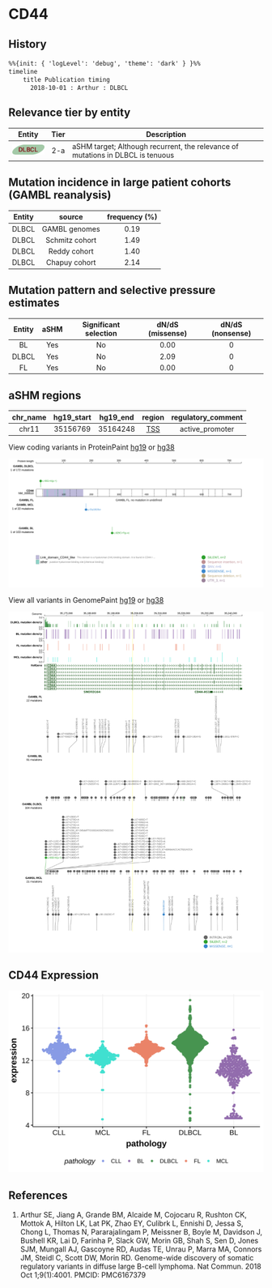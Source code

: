 # CD44

## History

```mermaid
%%{init: { 'logLevel': 'debug', 'theme': 'dark' } }%%
timeline
    title Publication timing
      2018-10-01 : Arthur : DLBCL
```

## Relevance tier by entity

|Entity|Tier|Description                              |
|:------:|:----:|-----------------------------------------|
|![DLBCL](images/icons/DLBCL_tier2.png) |2-a | aSHM target; Although recurrent, the relevance of mutations in DLBCL is tenuous |

## Mutation incidence in large patient cohorts (GAMBL reanalysis)

|Entity|source        |frequency (%)|
|:------:|:--------------:|:-------------:|
|DLBCL |GAMBL genomes |0.19         |
|DLBCL |Schmitz cohort|1.49         |
|DLBCL |Reddy cohort  |1.40         |
|DLBCL |Chapuy cohort |2.14         |

## Mutation pattern and selective pressure estimates

|Entity|aSHM|Significant selection|dN/dS (missense)|dN/dS (nonsense)|
|:------:|:----:|:---------------------:|:----------------:|:----------------:|
|BL    |Yes |No                   |0.00            |0               |
|DLBCL |Yes |No                   |2.09            |0               |
|FL    |Yes |No                   |0.00            |0               |

## aSHM regions

|chr_name|hg19_start|hg19_end|region                                                                                    |regulatory_comment|
|:--------:|:----------:|:--------:|:------------------------------------------------------------------------------------------:|:------------------:|
|chr11   |35156769  |35164248|[TSS](https://genome.ucsc.edu/s/rdmorin/GAMBL%20hg19?position=chr11%3A35156769%2D35164248)|active_promoter   |



View coding variants in ProteinPaint [hg19](https://morinlab.github.io/LLMPP/GAMBL/CD44_protein.html)  or [hg38](https://morinlab.github.io/LLMPP/GAMBL/CD44_protein_hg38.html)

![](images/proteinpaint/CD44_NM_000610.svg)

View all variants in GenomePaint [hg19](https://morinlab.github.io/LLMPP/GAMBL/CD44.html)  or [hg38](https://morinlab.github.io/LLMPP/GAMBL/CD44_hg38.html)

![](images/proteinpaint/CD44.svg)

## CD44 Expression
![](images/gene_expression/CD44_by_pathology.svg)
<!-- ORIGIN: arthurGenomewideDiscoverySomatic2018 -->
<!-- DLBCL: arthurGenomewideDiscoverySomatic2018 -->

## References
1.  Arthur SE, Jiang A, Grande BM, Alcaide M, Cojocaru R, Rushton CK, Mottok A, Hilton LK, Lat PK, Zhao EY, Culibrk L, Ennishi D, Jessa S, Chong L, Thomas N, Pararajalingam P, Meissner B, Boyle M, Davidson J, Bushell KR, Lai D, Farinha P, Slack GW, Morin GB, Shah S, Sen D, Jones SJM, Mungall AJ, Gascoyne RD, Audas TE, Unrau P, Marra MA, Connors JM, Steidl C, Scott DW, Morin RD. Genome-wide discovery of somatic regulatory variants in diffuse large B-cell lymphoma. Nat Commun. 2018 Oct 1;9(1):4001. PMCID: PMC6167379
